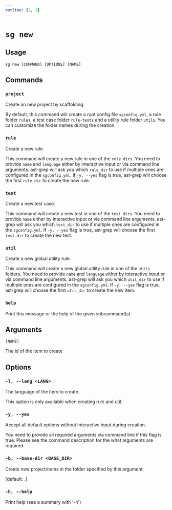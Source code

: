 ```yaml
---
outline: [2, 3]
---
```


# `sg new`

## Usage

```shell
sg new [COMMAND] [OPTIONS] [NAME]
```

## Commands

### `project`

Create an new project by scaffolding.

By default, this command will create a root config file `sgconfig.yml`,
a rule folder `rules`, a test case folder `rule-tests` and a utility rule folder `utils`.
You can customize the folder names during the creation.


### `rule`

Create a new rule.

This command will create a new rule in one of the `rule_dirs`.
You need to provide `name` and `language` either by interactive input or via command line arguments.
ast-grep will ask you which `rule_dir` to use if multiple ones are configured in the `sgconfig.yml`.
If `-y, --yes` flag is true, ast-grep will choose the first `rule_dir` to create the new rule.

### `test`

Create a new test case.

This command will create a new test in one of the `test_dirs`.
You need to provide `name` either by interactive input or via command line arguments.
ast-grep will ask you which `test_dir` to use if multiple ones are configured in the `sgconfig.yml`.
If `-y, --yes` flag is true, ast-grep will choose the first `test_dir` to create the new test.

### `util`
Create a new global utility rule.

This command will create a new global utility rule in one of the `utils` folders.
You need to provide `name` and `language` either by interactive input or via command line arguments.
ast-grep will ask you which `util_dir` to use if multiple ones are configured in the `sgconfig.yml`.
If `-y, --yes` flag is true, ast-grep will choose the first `util_dir` to create the new item.

### `help`

Print this message or the help of the given subcommand(s)

## Arguments

`[NAME]`

The id of the item to create

## Options

### `-l, --lang <LANG>`

The language of the item to create.

This option is only available when creating rule and util.

### `-y, --yes`
Accept all default options without interactive input during creation.

You need to provide all required arguments via command line if this flag is true. Please see the command description for the what arguments are required.

### `-b, --base-dir <BASE_DIR>`
Create new project/items in the folder specified by this argument

[default: .]

### `-h, --help`
Print help (see a summary with '-h')